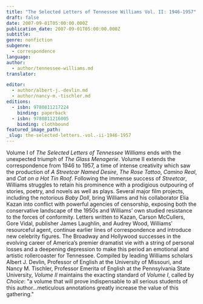 ```yaml
---
title: "The Selected Letters of Tennessee Williams Vol. II: 1946-1957"
draft: false
date: 2007-09-01T05:00:00.000Z
publication_date: 2007-09-01T05:00:00.000Z
subtitle:
genre: nonfiction
subgenre:
  - correspondence
language:
author:
  - author/tennessee-williams.md
translator:

editor:
  - author/albert-j.-devlin.md
  - author/nancy-m.-tischler.md
editions:
  - isbn: 9780811217224
    binding: paperback
  - isbn: 9780811216005
    binding: clothbound
featured_image_path:
_slug: the-selected-letters.-vol.-ii-1946-1957
---
```


Volume I of _The Selected Letters of Tennessee Williams_ ends with the unexpected triumph of _The Glass Menagerie_. Volume II extends the correspondence from 1946 to 1957, a time of intense creativity which saw the production of _A Streetcar Named Desire_, _The Rose Tattoo_, _Camino Real_, and _Cat on a Hot Tin Roof_. Following the immense success of _Streetcar_, Williams struggles to retain his prominence with a prodigious outpouring of stories, poetry, and novels as well as plays. Several major film projects, including the notorious _Baby Doll_, bring Williams and his collaborator Elia Kazan into conflict with powerful agencies of censorship, exposing both the conservative landscape of the 1950s and Williams’ own studied resistance to the forces of conformity. Letters written to Kazan, Carson McCullers, Gore Vidal, publisher James Laughlin, and Audrey Wood, Williams’ resourceful agent, continue earlier lines of correspondence and introduce new celebrity figures. The Broadway and Hollywood successes in the evolving career of America’s premier dramatist vie with a string of personal losses and a deepening depression to make this period an emotional and artistic rollercoaster for Tennessee. Compiled by leading Williams scholars Albert J. Devlin, Professor of English at the University of Missouri, and Nancy M. Tischler, Professor Emerita of English at the Pennsylvania State University, _Volume II_ maintains the exacting standard of _Volume I_, called by _Choice_: "a volume that will prove indispensable to all serious students of this author...meticulous annotations greatly increase the value of this gathering."

